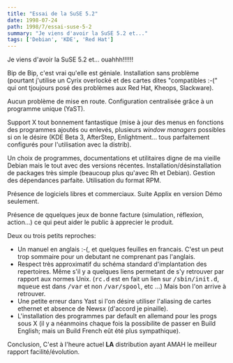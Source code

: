 ```yaml
---
title: "Essai de la SuSE 5.2"
date: 1998-07-24
path: 1998/7/essai-suse-5-2
summary: "Je viens d'avoir la SuSE 5.2 et..."
tags: ['Debian', 'KDE', 'Red Hat']
---
```


<P>
Je viens d'avoir la SuSE 5.2 et... ouahhh!!!!!!
</P>

<P>
Bip de Bip, c'est vrai qu'elle est géniale. Installation sans problème
(pourtant j'utilise un Cyrix overlocké et des cartes dites "compatibles
:-(" qui ont tjoujours  posé des problèmes aux Red Hat, Kheops, Slackware).
</P>

<P>
Aucun problème de mise en route.  Configuration centralisée grâce à un
programme unique (YaST).
</P>

<P>
Support X tout bonnement fantastique (mise à jour des menus en fonctions
des programmes  ajoutés ou enlevés, plusieurs <EM>window managers</EM>
possibles si on le désire (KDE Beta 3, AfterStep, Enlightment... tous
parfaitement configurés pour l'utilisation avec la distrib).
</P>

<P>
Un choix de programmes, documentations et utilitaires digne de ma vieille
Debian mais le tout avec des versions récentes.
Installation/désinstallation de packages très simple (beaucoup plus
qu'avec Rh et Debian). Gestion des dépendances parfaite. Utilisation du
format RPM.
</P>

<P>
Présence de logiciels libres et commerciaux. Suite Applix en
version Démo seulement.
</P>

<P>
Présence de qquelques jeux de bonne facture (simulation, réflexion, action...)
ce qui peut aider le public à apprecier le produit.
</P>

<P>
Deux ou trois petits reproches:
</P>

<UL>

<LI>Un manuel en anglais :-(, et quelques feuilles en francais. C'est
un peut trop sommaire pour un debutant ne comprenant pas l'anglais.
<LI>Respect très approximatif du schéma standard d'implantation des
repertoires. Même s'il y a quelques liens permetant de s'y retrouver
par rapport aux normes Unix.  (<TT>rc.d</TT> est en fait un lien sur
<TT>/sbin/init.d</TT>, <TT>mqueue</TT> est dans <TT>/var</TT> et non
<TT>/var/spool</TT>, etc ...)  Mais bon l'on arrive à retrouver.
<LI>Une petite erreur dans Yast si l'on désire utiliser l'aliasing de
cartes ethernet et absence de Newsx (d'accord je pinaille).
<LI>L'installation des programmes par default en allemand pour les progs
sous X (il y a néanmoins chaque fois la possibilite de passer en Build
English; mais un Build French eût été plus sympathique).
</UL>

<P>
Conclusion, C'est à l'heure actuel <B>LA</B> distribution ayant AMAH le
meilleur rapport facilité/évolution.
</P>


